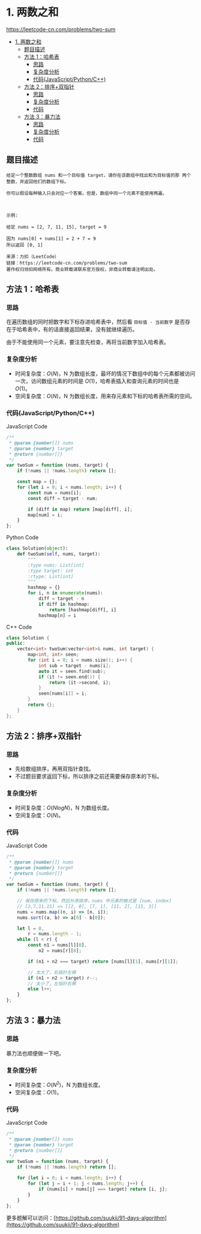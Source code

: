 # 1. 两数之和

https://leetcode-cn.com/problems/two-sum

- [1. 两数之和](#1-两数之和)
  - [题目描述](#题目描述)
  - [方法 1：哈希表](#方法-1哈希表)
    - [思路](#思路)
    - [复杂度分析](#复杂度分析)
    - [代码(JavaScript/Python/C++)](#代码javascriptpythonc)
  - [方法 2：排序+双指针](#方法-2排序双指针)
    - [思路](#思路-1)
    - [复杂度分析](#复杂度分析-1)
    - [代码](#代码)
  - [方法 3：暴力法](#方法-3暴力法)
    - [思路](#思路-2)
    - [复杂度分析](#复杂度分析-2)
    - [代码](#代码-1)

## 题目描述

```
给定一个整数数组 nums 和一个目标值 target，请你在该数组中找出和为目标值的那 两个 整数，并返回他们的数组下标。

你可以假设每种输入只会对应一个答案。但是，数组中同一个元素不能使用两遍。



示例:

给定 nums = [2, 7, 11, 15], target = 9

因为 nums[0] + nums[1] = 2 + 7 = 9
所以返回 [0, 1]

来源：力扣（LeetCode）
链接：https://leetcode-cn.com/problems/two-sum
著作权归领扣网络所有。商业转载请联系官方授权，非商业转载请注明出处。
```

## 方法 1：哈希表

### 思路

在遍历数组的同时把数字和下标存进哈希表中，然后看 `目标值 - 当前数字` 是否存在于哈希表中，有的话直接返回结果，没有就继续遍历。

由于不能使用同一个元素，要注意先检查，再将当前数字加入哈希表。

### 复杂度分析

-   时间复杂度：$O(N)$，N 为数组长度，最坏的情况下数组中的每个元素都被访问一次，访问数组元素的时间是 $O(1)$，哈希表插入和查询元素的时间也是 $O(1)$。
-   空间复杂度：$O(N)$，N 为数组长度，用来存元素和下标的哈希表所需的空间。

### 代码(JavaScript/Python/C++)

JavaScript Code

```js
/**
 * @param {number[]} nums
 * @param {number} target
 * @return {number[]}
 */
var twoSum = function (nums, target) {
    if (!nums || !nums.length) return [];

    const map = {};
    for (let i = 0; i < nums.length; i++) {
        const num = nums[i];
        const diff = target - num;

        if (diff in map) return [map[diff], i];
        map[num] = i;
    }
};
```

Python Code

```py
class Solution(object):
    def twoSum(self, nums, target):
        """
        :type nums: List[int]
        :type target: int
        :rtype: List[int]
        """
        hashmap = {}
        for i, n in enumerate(nums):
            diff = target - n
            if diff in hashmap:
                return [hashmap[diff], i]
            hashmap[n] = i
```

C++ Code

```cpp
class Solution {
public:
    vector<int> twoSum(vector<int>& nums, int target) {
        map<int, int> seen;
        for (int i = 0; i < nums.size(); i++) {
            int sub = target - nums[i];
            auto it = seen.find(sub);
            if (it != seen.end()) {
                return {it->second, i};
            }
            seen[nums[i]] = i;
        }
        return {};
    }
};
```

## 方法 2：排序+双指针

### 思路

-   先给数组排序，再用双指针查找。
-   不过题目要求返回下标，所以排序之前还需要保存原本的下标。

### 复杂度分析

-   时间复杂度：$O(NlogN)$，N 为数组长度。
-   空间复杂度：$O(N)$。

### 代码

JavaScript Code

```js
/**
 * @param {number[]} nums
 * @param {number} target
 * @return {number[]}
 */
var twoSum = function (nums, target) {
    if (!nums || !nums.length) return [];

    // 保存原来的下标，然后升序排序，nums 中元素的格式是 [num, index]
    // [2,7,11,15] => [[2, 0], [7, 1], [11, 2], [15, 3]]
    nums = nums.map((n, i) => [n, i]);
    nums.sort((a, b) => a[0] - b[0]);

    let l = 0,
        r = nums.length - 1;
    while (l < r) {
        const n1 = nums[l][0],
            n2 = nums[r][0];

        if (n1 + n2 === target) return [nums[l][1], nums[r][1]];

        // 太大了，右指针左移
        if (n1 + n2 > target) r--;
        // 太小了，左指针右移
        else l++;
    }
};
```

## 方法 3：暴力法

### 思路

暴力法也顺便做一下吧。

### 复杂度分析

-   时间复杂度：$O(N^2)$，N 为数组长度。
-   空间复杂度：$O(1)$。

### 代码

JavaScript Code

```js
/**
 * @param {number[]} nums
 * @param {number} target
 * @return {number[]}
 */
var twoSum = function (nums, target) {
    if (!nums || !nums.length) return [];

    for (let i = 0; i < nums.length; i++) {
        for (let j = i + 1; j < nums.length; j++) {
            if (nums[i] + nums[j] === target) return [i, j];
        }
    }
};
```

更多题解可以访问：[https://github.com/suukii/91-days-algorithm](https://github.com/suukii/91-days-algorithm)